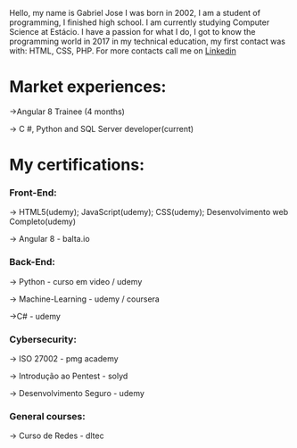 Hello, my name is Gabriel Jose I was born in 2002, I am a student of programming, I finished high school. I am currently studying Computer Science at Estácio. I have a passion for what I do, I got to know the programming world in 2017 in my technical education, my first contact was with: HTML, CSS, PHP. For more contacts call me on <a href="https://www.linkedin.com/in/gabriel-jos%C3%A9/">Linkedin</a>

# Market experiences:

<p>->Angular 8 Trainee (4 months)</p>
<p>-> C #, Python and SQL Server developer(current)</p>

# My certifications:

### Front-End:
  <p>-> HTML5(udemy);  JavaScript(udemy);  CSS(udemy);  Desenvolvimento web Completo(udemy)</p>
  <p>-> Angular 8 - balta.io</p>
  
### Back-End:
  <p>-> Python - curso em video / udemy</p>
  <p>-> Machine-Learning - udemy / coursera</p>
  <p>->C# - udemy</p>
  
  ### Cybersecurity:
  <p>-> ISO 27002 - pmg academy</p>
  <p>-> Introdução ao Pentest - solyd</p>
  <p>-> Desenvolvimento Seguro - udemy</p>

### General courses:
  <p>-> Curso de Redes - dltec</p>
